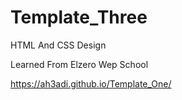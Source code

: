 # Template_Three
HTML And CSS Design

Learned From Elzero Wep School

https://ah3adi.github.io/Template_One/
